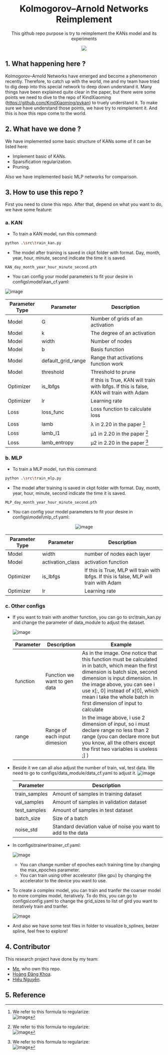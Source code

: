 <div align="center">

  # Kolmogorov–Arnold Networks Reimplement
  This github repo purpose is try to reimplement the KANs model and its experiments
  
  ![](https://arxiv.org/html/2404.19756v4/x1.png)
  
</div>
  
## 1. What happening here ?
Kolmogorov–Arnold Networks have emerged and become a phenomenon recently. Therefore, to catch up with the world, me and my team have tried to dig deep into this special network to deep down understand it. Many things have been explained quite clear in the paper, but there were some points we need to dive to the repo of KindXiaoming (https://github.com/KindXiaoming/pykan) to truely understand it. To make sure we have understand those points, we have try to reimplement it. And this is how this repo come to the world.

## 2. What have we done ?
We have implemented some basic structure of KANs some of it can be listed here:
+ Implement basic of KANs.
+ Sparsification regularization.
+ Pruning.

Also we have implemented basic MLP networks for comparison.
## 3. How to use this repo ?
First you need to clone this repo. After that, depend on what you want to do, we have some feature:
### a. KAN
- To train a KAN model, run this command:

```bash
python .\src\train_kan.py
```

- The model after training is saved in ckpt folder with format. Day, month, year, hour, minute, second indicate the time it is saved.

```bash
KAN_day_month_year_hour_minute_second.pth
```

- You can config your model parameters to fit your desire in configs\model\kan_cf.yaml:

![image](https://github.com/user-attachments/assets/70498407-7df5-4f5d-8ae2-f4d998c3de3a)

  | Parameter Type        | Parameter      | Description |
  --- | --- | --- |
  | Model | G | Number of grids of an activation |
  | Model | k | The degree of an activation |
  | Model | width | Number of nodes |
  | Model | b | Basis function |
  | Model | default_grid_range | Range that activations function work |
  | Model | threshold | Threshold to prune |
  | Optimizer | is_lbfgs | If this is True, KAN will train with lbfgs. If this is false, KAN will train with Adam |
  | Optimizer | lr | Learning rate |
  | Loss | loss_func | Loss function to calculate loss |
  | Loss | lamb | λ in 2.20 in the paper [^1] |
  | Loss | lamb_l1 | μ1 in 2.20 in the paper [^1] |
  | Loss | lamb_entropy | μ2 in 2.20 in the paper [^1] |

### b. MLP
- To train a MLP model, run this command:

```bash
python .\src\train_mlp.py
```

- The model after training is saved in ckpt folder with format. Day, month, year, hour, minute, second indicate the time it is saved.

```bash
MLP_day_month_year_hour_minute_second.pth
```

- You can config your model parameters to fit your desire in configs\model\mlp_cf.yaml:

<div align="center">

![image](https://github.com/user-attachments/assets/ce9b026d-3862-45cf-bb2a-c0cf862f909e)

</div>

  | Parameter Type        | Parameter      | Description |
  --- | --- | --- |
  | Model | width | number of nodes each layer |
  | Model | activation_class | activation function |
  | Optimizer | is_lbfgs | If this is True, MLP will train with lbfgs. If this is false, MLP will train with Adam |
  | Optimizer | lr | Learning rate |

### c. Other configs

- If you want to train with another function, you can go to src\train_kan.py and change the parameter of data_module to adjust the dataset.

  ![image](https://github.com/user-attachments/assets/7c99ef4d-ac1a-403f-9923-1903e9460fdf)


  | Parameter       | Description      | Example |
  --- | --- | --- |
  | function       | Function we want to gen data      | As in the image. One notice that this function must be calculated in in batch, which mean the first dimension is batch size, second dimension is input dimension. In the image above, you can see i use x[:, 0] instead of x[0], which mean i take the whole batch in first dimension of input to calculate|
  | range | Range of each input dimesion | In the image above, i use 2 dimension of input, so i must declare range no less than 2 range (you can declare more but you know, all the others except the first two variables is useless ;] )|

- Beside it we can all also adjust the number of train, val, test data. We need to go to configs/data_module/data_cf.yaml to adjust it.
  ![image](https://github.com/user-attachments/assets/6b7a75a7-fc53-40d7-b823-23237cceab0b)

   Parameter      | Description |
  --- | --- |
  | train_samples | Amount of samples in training dataset |
  | val_samples | Amount of samples in validation dataset |
  | test_samples | Amount of samples in test dataset|
  | batch_size | Size of a batch |
  | noise_std | Standard deviation value of noise you want to add to the data |

- In configs\trainer\trainer_cf.yaml:

  ![image](https://github.com/user-attachments/assets/3c89285f-5a0f-4ac2-9318-461a797cf70c)

  - You can change number of epoches each training time by changing the max_epoches parameter.
  - You can train using other accelerator (like gpu) by changing the accelerator to the device you want to use.

- To create a complex model, you can train and tranfer the coarser model to more complex model, iteratively. To do this, you can go to configs\config.yaml to change the grid_sizes to list of gird you want to iteratively train and tranfer.

  ![image](https://github.com/user-attachments/assets/3b7d7ff5-a2a5-49b1-956f-671423af71a8)

- And also we have some test files in folder to visualize b_splines, beizer spline, feel free to explore!

## 4. Contributor
This research project have done by my team:
+ [Me](https://github.com/hoangvanphi2004), who own this repo.
+ [Hoàng Đăng Khoa](https://github.com/khoavpt).
+ [Hiếu Nguyễn](https://github.com/hieuhn09).
## 5. Reference
[^1]: We refer to this formula to regularize: </br>![image](https://github.com/user-attachments/assets/f019b481-1da2-428b-ab6d-c35a2f74b680)



  

